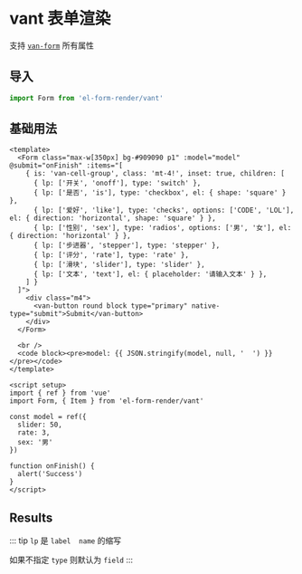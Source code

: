 <van-config-provider :theme="isDark ? 'dark' : ''">

# vant 表单渲染

支持 [`van-form`](https://vant-ui.github.io/vant/#/zh-CN/form#api) 所有属性

## 导入

```js
import Form from 'el-form-render/vant'
```

## 基础用法

```vue preview
<template>
  <Form class="max-w[350px] bg-#909090 p1" :model="model" @submit="onFinish" :items="[
    { is: 'van-cell-group', class: 'mt-4!', inset: true, children: [
      { lp: ['开关', 'onoff'], type: 'switch' },
      { lp: ['是否', 'is'], type: 'checkbox', el: { shape: 'square' } },
      { lp: ['爱好', 'like'], type: 'checks', options: ['CODE', 'LOL'], el: { direction: 'horizontal', shape: 'square' } },
      { lp: ['性别', 'sex'], type: 'radios', options: ['男', '女'], el: { direction: 'horizontal' } },
      { lp: ['步进器', 'stepper'], type: 'stepper' },
      { lp: ['评分', 'rate'], type: 'rate' },
      { lp: ['滑块', 'slider'], type: 'slider' },
      { lp: ['文本', 'text'], el: { placeholder: '请输入文本' } },
    ] }
  ]">
    <div class="m4">
      <van-button round block type="primary" native-type="submit">Submit</van-button>
    </div>
  </Form>
  
  <br />
  <code block><pre>model: {{ JSON.stringify(model, null, '  ') }}</pre></code>
</template>

<script setup>
import { ref } from 'vue'
import Form, { Item } from 'el-form-render/vant'

const model = ref({
  slider: 50,
  rate: 3,
  sex: '男'
})

function onFinish() {
  alert('Success')
}
</script>
```

## Results

::: tip
`lp` 是 `label  name` 的缩写

如果不指定 `type` 则默认为 `field`
:::

</van-config-provider>

<link rel="stylesheet" :href="css" />

<script>
import { getCurrentInstance } from 'vue'
import { useDark } from '@vueuse/core'
import Vant from 'vant'
import css from 'vant/lib/index.css?url'

export default {
  data: () => ({
    isDark: useDark({ storageKey: 'vitepress-theme-appearance' })
  }),
  beforeCreate() {
    const app = getCurrentInstance().appContext.app
    app.use(Vant)
  }
}
</script>